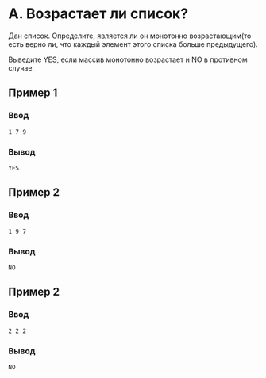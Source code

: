 # A. Возрастает ли список?

Дан список. Определите, является ли он монотонно возрастающим(то есть верно ли, что каждый элемент этого списка больше
предыдущего).

Выведите YES, если массив монотонно возрастает и NO в противном случае.

## Пример 1

### Ввод

    1 7 9

### Вывод

    YES

## Пример 2

### Ввод

    1 9 7

### Вывод

    NO

## Пример 2

### Ввод

    2 2 2

### Вывод

    NO

